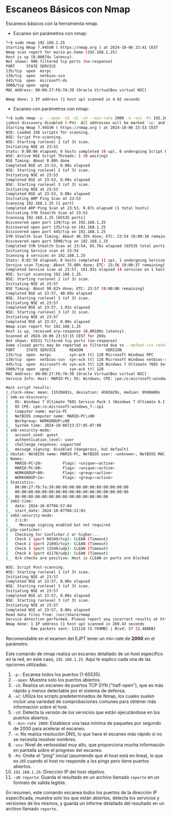 # Escaneos Básicos con Nmap

Escaneos básicos con la herramienta nmap.

* Escaneo sin parámetros con nmap:

```bash
└─$ sudo nmap 192.168.1.25      
Starting Nmap 7.94SVN ( https://nmap.org ) at 2024-10-06 23:41 CEST
Nmap scan report for mario-pc.home (192.168.1.25)
Host is up (0.00074s latency).
Not shown: 996 filtered tcp ports (no-response)
PORT     STATE SERVICE
135/tcp  open  msrpc
139/tcp  open  netbios-ssn
445/tcp  open  microsoft-ds
5000/tcp open  upnp
MAC Address: 08:00:27:F6:7A:39 (Oracle VirtualBox virtual NIC)

Nmap done: 1 IP address (1 host up) scanned in 4.92 seconds
```

* Escaneo con parámetros con nmap:

```bash
└─$ sudo nmap -p- --open -sS -sC -sV --min-rate 2000 -n -vvv -Pn 192.168.1.25 -oN reporte
ççHost discovery disabled (-Pn). All addresses will be marked 'up' and scan times may be slower.
Starting Nmap 7.94SVN ( https://nmap.org ) at 2024-10-06 23:53 CEST
NSE: Loaded 156 scripts for scanning.
NSE: Script Pre-scanning.
NSE: Starting runlevel 1 (of 3) scan.
Initiating NSE at 23:53
Stats: 0:00:00 elapsed; 0 hosts completed (0 up), 0 undergoing Script Pre-Scan
NSE: Active NSE Script Threads: 1 (0 waiting)
NSE Timing: About 0.00% done
Completed NSE at 23:53, 0.00s elapsed
NSE: Starting runlevel 2 (of 3) scan.
Initiating NSE at 23:53
Completed NSE at 23:53, 0.00s elapsed
NSE: Starting runlevel 3 (of 3) scan.
Initiating NSE at 23:53
Completed NSE at 23:53, 0.00s elapsed
Initiating ARP Ping Scan at 23:53
Scanning 192.168.1.25 [1 port]
Completed ARP Ping Scan at 23:53, 0.07s elapsed (1 total hosts)
Initiating SYN Stealth Scan at 23:53
Scanning 192.168.1.25 [65535 ports]
Discovered open port 139/tcp on 192.168.1.25
Discovered open port 135/tcp on 192.168.1.25
Discovered open port 445/tcp on 192.168.1.25
SYN Stealth Scan Timing: About 46.35% done; ETC: 23:54 (0:00:36 remaining)
Discovered open port 5000/tcp on 192.168.1.25
Completed SYN Stealth Scan at 23:54, 65.76s elapsed (65535 total ports)
Initiating Service scan at 23:54
Scanning 4 services on 192.168.1.25
Stats: 0:02:58 elapsed; 0 hosts completed (1 up), 1 undergoing Service Scan
Service scan Timing: About 75.00% done; ETC: 23:56 (0:00:37 remaining)
Completed Service scan at 23:57, 161.93s elapsed (4 services on 1 host)
NSE: Script scanning 192.168.1.25.
NSE: Starting runlevel 1 (of 3) scan.
Initiating NSE at 23:57
NSE Timing: About 99.82% done; ETC: 23:57 (0:00:00 remaining)
Completed NSE at 23:57, 40.09s elapsed
NSE: Starting runlevel 2 (of 3) scan.
Initiating NSE at 23:57
Completed NSE at 23:57, 1.03s elapsed
NSE: Starting runlevel 3 (of 3) scan.
Initiating NSE at 23:57
Completed NSE at 23:57, 0.00s elapsed
Nmap scan report for 192.168.1.25
Host is up, received arp-response (0.00100s latency).
Scanned at 2024-10-06 23:53:15 CEST for 269s
Not shown: 65531 filtered tcp ports (no-response)
Some closed ports may be reported as filtered due to --defeat-rst-ratelimit
PORT     STATE SERVICE      REASON          VERSION
135/tcp  open  msrpc        syn-ack ttl 128 Microsoft Windows RPC
139/tcp  open  netbios-ssn  syn-ack ttl 128 Microsoft Windows netbios-ssn
445/tcp  open  microsoft-ds syn-ack ttl 128 Windows 7 Ultimate 7601 Service Pack 1 microsoft-ds (workgroup: WORKGROUP)
5000/tcp open  upnp?        syn-ack ttl 128
MAC Address: 08:00:27:F6:7A:39 (Oracle VirtualBox virtual NIC)
Service Info: Host: MARIO-PC; OS: Windows; CPE: cpe:/o:microsoft:windows

Host script results:
|_clock-skew: mean: 11h20m01s, deviation: 4h02m29s, median: 9h00m00s
| smb-os-discovery: 
|   OS: Windows 7 Ultimate 7601 Service Pack 1 (Windows 7 Ultimate 6.1)
|   OS CPE: cpe:/o:microsoft:windows_7::sp1
|   Computer name: mario-PC
|   NetBIOS computer name: MARIO-PC\x00
|   Workgroup: WORKGROUP\x00
|_  System time: 2024-10-06T23:57:05-07:00
| smb-security-mode: 
|   account_used: guest
|   authentication_level: user
|   challenge_response: supported
|_  message_signing: disabled (dangerous, but default)
| nbstat: NetBIOS name: MARIO-PC, NetBIOS user: <unknown>, NetBIOS MAC: 08:00:27:f6:7a:39 (Oracle VirtualBox virtual NIC)
| Names:
|   MARIO-PC<20>         Flags: <unique><active>
|   MARIO-PC<00>         Flags: <unique><active>
|   WORKGROUP<00>        Flags: <group><active>
|   WORKGROUP<1e>        Flags: <group><active>
| Statistics:
|   08:00:27:f6:7a:39:00:00:00:00:00:00:00:00:00:00:00
|   00:00:00:00:00:00:00:00:00:00:00:00:00:00:00:00:00
|_  00:00:00:00:00:00:00:00:00:00:00:00:00:00
| smb2-time: 
|   date: 2024-10-07T06:57:04
|_  start_date: 2024-10-07T06:22:03
| smb2-security-mode: 
|   2:1:0: 
|_    Message signing enabled but not required
| p2p-conficker: 
|   Checking for Conficker.C or higher...
|   Check 1 (port 60349/tcp): CLEAN (Timeout)
|   Check 2 (port 21093/tcp): CLEAN (Timeout)
|   Check 3 (port 11540/udp): CLEAN (Timeout)
|   Check 4 (port 41178/udp): CLEAN (Timeout)
|_  0/4 checks are positive: Host is CLEAN or ports are blocked

NSE: Script Post-scanning.
NSE: Starting runlevel 1 (of 3) scan.
Initiating NSE at 23:57
Completed NSE at 23:57, 0.00s elapsed
NSE: Starting runlevel 2 (of 3) scan.
Initiating NSE at 23:57
Completed NSE at 23:57, 0.00s elapsed
NSE: Starting runlevel 3 (of 3) scan.
Initiating NSE at 23:57
Completed NSE at 23:57, 0.00s elapsed
Read data files from: /usr/share/nmap
Service detection performed. Please report any incorrect results at https://nmap.org/submit/ .
Nmap done: 1 IP address (1 host up) scanned in 269.43 seconds
           Raw packets sent: 131118 (5.769MB) | Rcvd: 57 (2.488KB)
```

Recomendable en el examen del EJPT tener un min-rate de **2000** en el parámetro.

Este comando de nmap realiza un escaneo detallado de un host específico en la red, en este caso, `192.168.1.25`. Aquí te explico cada una de las opciones utilizadas:

1. `-p-`: Escanea todos los puertos (1-65535).
2. `--open`: Muestra solo los puertos abiertos.
3. `-sS`: Realiza un escaneo de puertos TCP SYN ("half-open"), que es más rápido y menos detectable por el sistema de defensa.
4. `-sC`: Utiliza los scripts predeterminados de Nmap, los cuales suelen incluir una variedad de comprobaciones comunes para obtener más información sobre el host.
5. `-sV`: Detecta la versión de los servicios que están ejecutándose en los puertos abiertos.
6. `--min-rate 2000`: Establece una tasa mínima de paquetes por segundo de 2000 para acelerar el escaneo.
7. `-n`: No realiza resolución DNS, lo que hace el escaneo más rápido si no se necesita resolver nombres.
8. `-vvv`: Nivel de verbosidad muy alto, que proporciona mucha información en pantalla sobre el progreso del escaneo.
9. `-Pn`: Omite el "ping" inicial (asumiendo que el host está en línea), lo que es útil cuando el host no responde a los pings pero tiene puertos abiertos.
10. `192.168.1.25`: Dirección IP del host objetivo.
11. `-oN reporte`: Guarda el resultado en un archivo llamado `reporte` en un formato de salida legible.

En resumen, este comando escanea todos los puertos de la dirección IP especificada, muestra solo los que están abiertos, detecta los servicios y versiones de los mismos, y guarda un informe detallado del resultado en un archivo llamado `reporte`.
